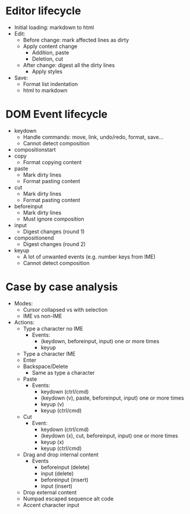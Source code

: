 # Editor lifecycle

- Initial loading: markdown to html
- Edit:
  - Before change: mark affected lines as dirty
  - Apply content change
    - Addition, paste
    - Deletion, cut
  - After change: digest all the dirty lines
    - Apply styles
- Save:
  - Format list indentation
  - html to markdown

# DOM Event lifecycle

- keydown
  - Handle commands: move, link, undo/redo, format, save...
  - Cannot detect composition
- compositionstart
- copy
  - Format copying content
- paste
  - Mark dirty lines
  - Format pasting content
- cut
  - Mark dirty lines
  - Format pasting content
- beforeinput
  - Mark dirty lines
  - Must ignore composition
- input
  - Digest changes (round 1)
- compositionend
  - Digest changes (round 2)
- keyup
  - A lot of unwanted events (e.g. number keys from IME)
  - Cannot detect composition

# Case by case analysis

- Modes:
  - Cursor collapsed vs with selection
  - IME vs non-IME
- Actions:
  - Type a character no IME
    - Events:
      - (keydown, beforeinput, input) one or more times
      - keyup
  - Type a character IME
  - Enter
  - Backspace/Delete
    - Same as type a character
  - Paste
    - Events:
      - keydown (ctrl/cmd)
      - (keydown (v), paste, beforeinput, input) one or more times
      - keyup (v)
      - keyup (ctrl/cmd)
  - Cut
    - Event:
      - keydown (ctrl/cmd)
      - (keydown (x), cut, beforeinput, input) one or more times
      - keyup (x)
      - keyup (ctrl/cmd)
  - Drag and drop internal content
    - Events
      - beforeinput (delete)
      - input (delete)
      - beforeinput (insert)
      - input (insert)
  - Drop external content
  - Numpad escaped sequence alt code
  - Accent character input
